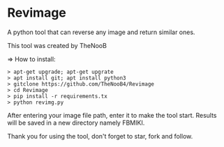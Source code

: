 # Revimage
A python tool that can reverse any image and return similar ones.

This tool was created by TheNooB

  => How to install:

    > apt-get upgrade; apt-get upgrate
    > apt install git; apt install python3
    > gitclone https://github.com/TheNooB4/Revimage
    > cd Revimage
    > pip install -r requirements.tx
    > python revimg.py

After entering your image file path, enter it to make the tool start.
Results will be saved in a new directory namely FBMIKI.

 Thank you for using the tool, don't forget to star, fork and follow.
